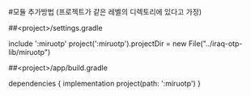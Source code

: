 #모듈 추가방법 (프로젝트가 같은 레벨의 디렉토리에 있다고 가정)

##\<project\>/settings.gradle

include ':miruotp'
project(':miruotp').projectDir = new File("../iraq-otp-lib/miruotp")

##\<project\>/app/build.gradle

dependencies {
    implementation project(path: ':miruotp')
}